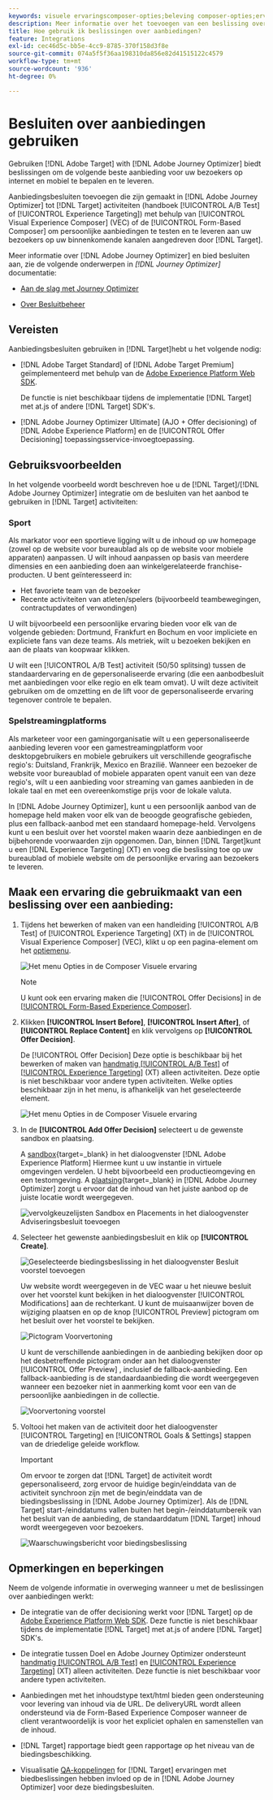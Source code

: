 ```yaml
---
keywords: visuele ervaringscomposer-opties;beleving composer-opties;ervaringsopties;bied beslissing aan;offer decisioning;ajo;optimaliseer de reis
description: Meer informatie over het toevoegen van een beslissing over voorstellen die is gemaakt in [!DNL Adobe Journey Optimizer] aan een activiteit.
title: Hoe gebruik ik beslissingen over aanbiedingen?
feature: Integrations
exl-id: cec46d5c-bb5e-4cc9-8785-370f158d3f8e
source-git-commit: 074a5f5f36aa198310da856e82d41515122c4579
workflow-type: tm+mt
source-wordcount: '936'
ht-degree: 0%

---
```


# Besluiten over aanbiedingen gebruiken

Gebruiken [!DNL Adobe Target] with [!DNL Adobe Journey Optimizer] biedt beslissingen om de volgende beste aanbieding voor uw bezoekers op internet en mobiel te bepalen en te leveren.

Aanbiedingsbesluiten toevoegen die zijn gemaakt in [!DNL Adobe Journey Optimizer] tot [!DNL Target] activiteiten (handboek [!UICONTROL A/B Test] of [!UICONTROL Experience Targeting]) met behulp van [!UICONTROL Visual Experience Composer] (VEC) of de [!UICONTROL Form-Based Composer] om persoonlijke aanbiedingen te testen en te leveren aan uw bezoekers op uw binnenkomende kanalen aangedreven door [!DNL Target].

Meer informatie over [!DNL Adobe Journey Optimizer] en bied besluiten aan, zie de volgende onderwerpen in *[!DNL Journey Optimizer]* documentatie:

* [Aan de slag met Journey Optimizer](https://experienceleague.adobe.com/docs/journey-optimizer/using/get-started/get-started.html)

* [Over Besluitbeheer](https://experienceleague.adobe.com/docs/journey-optimizer/using/offer-decisioniong/get-started/starting-offer-decisioning.html)

## Vereisten

Aanbiedingsbesluiten gebruiken in [!DNL Target]hebt u het volgende nodig:

* [!DNL Adobe Target Standard] of [!DNL Adobe Target Premium] geïmplementeerd met behulp van de [Adobe Experience Platform Web SDK](/help/main/c-implementing-target/c-implementing-target-for-client-side-web/aep-web-sdk.md).

   De functie is niet beschikbaar tijdens de implementatie [!DNL Target] met at.js of andere [!DNL Target] SDK&#39;s.

* [!DNL Adobe Journey Optimizer Ultimate] (AJO + Offer decisioning) of [!DNL Adobe Experience Platform] en de [!UICONTROL Offer Decisioning] toepassingsservice-invoegtoepassing.

## Gebruiksvoorbeelden

In het volgende voorbeeld wordt beschreven hoe u de [!DNL Target]/[!DNL Adobe Journey Optimizer] integratie om de besluiten van het aanbod te gebruiken in [!DNL Target] activiteiten:

### Sport

Als markator voor een sportieve ligging wilt u de inhoud op uw homepage (zowel op de website voor bureaublad als op de website voor mobiele apparaten) aanpassen. U wilt inhoud aanpassen op basis van meerdere dimensies en een aanbieding doen aan winkelgerelateerde franchise-producten. U bent geïnteresseerd in:

* Het favoriete team van de bezoeker
* Recente activiteiten van atleten/spelers (bijvoorbeeld teambewegingen, contractupdates of verwondingen)

U wilt bijvoorbeeld een persoonlijke ervaring bieden voor elk van de volgende gebieden: Dortmund, Frankfurt en Bochum en voor impliciete en expliciete fans van deze teams. Als metriek, wilt u bezoeken bekijken en aan de plaats van koopwaar klikken.

U wilt een [!UICONTROL A/B Test] activiteit (50/50 splitsing) tussen de standaardervaring en de gepersonaliseerde ervaring (die een aanbodbesluit met aanbiedingen voor elke regio en elk team omvat). U wilt deze activiteit gebruiken om de omzetting en de lift voor de gepersonaliseerde ervaring tegenover controle te bepalen.

### Spelstreamingplatforms

Als marketeer voor een gamingorganisatie wilt u een gepersonaliseerde aanbieding leveren voor een gamestreamingplatform voor desktopgebruikers en mobiele gebruikers uit verschillende geografische regio&#39;s: Duitsland, Frankrijk, Mexico en Brazilië. Wanneer een bezoeker de website voor bureaublad of mobiele apparaten opent vanuit een van deze regio&#39;s, wilt u een aanbieding voor streaming van games aanbieden in de lokale taal en met een overeenkomstige prijs voor de lokale valuta.

In [!DNL Adobe Journey Optimizer], kunt u een persoonlijk aanbod van de homepage held maken voor elk van de beoogde geografische gebieden, plus een fallback-aanbod met een standaard homepage-held. Vervolgens kunt u een besluit over het voorstel maken waarin deze aanbiedingen en de bijbehorende voorwaarden zijn opgenomen. Dan, binnen [!DNL Target]kunt u een [!DNL Experience Targeting] (XT) en voeg die beslissing toe op uw bureaublad of mobiele website om de persoonlijke ervaring aan bezoekers te leveren.

## Maak een ervaring die gebruikmaakt van een beslissing over een aanbieding:

1. Tijdens het bewerken of maken van een handleiding [!UICONTROL A/B Test] of [!UICONTROL Experience Targeting] (XT) in de [!UICONTROL Visual Experience Composer] (VEC), klikt u op een pagina-element om het [optiemenu](/help/main/c-experiences/c-visual-experience-composer/viztarget-options.md).

   ![Het menu Opties in de Composer Visuele ervaring](assets/options-menu1.png)

   >[!NOTE]
   >
   >U kunt ook een ervaring maken die [!UICONTROL Offer Decisions] in de [[!UICONTROL Form-Based Experience Composer]](/help/main/c-experiences/form-experience-composer.md).

1. Klikken **[!UICONTROL Insert Before]**, **[!UICONTROL Insert After]**, of **[!UICONTROL Replace Content]** en klik vervolgens op **[!UICONTROL Offer Decision]**.

   De [!UICONTROL Offer Decision] Deze optie is beschikbaar bij het bewerken of maken van [handmatig [!UICONTROL A/B Test]](/help/main/c-activities/t-test-ab/test-ab.md#types) of [[!UICONTROL Experience Targeting]](/help/main/c-activities/t-experience-target/experience-target.md) (XT) alleen activiteiten. Deze optie is niet beschikbaar voor andere typen activiteiten. Welke opties beschikbaar zijn in het menu, is afhankelijk van het geselecteerde element.

   ![Het menu Opties in de Composer Visuele ervaring](assets/options-menu.png)

1. In de **[!UICONTROL Add Offer Decision]** selecteert u de gewenste sandbox en plaatsing.

   A [sandbox](https://experienceleague.adobe.com/docs/experience-platform/sandbox/ui/overview.html){target=_blank} in het dialoogvenster [!DNL Adobe Experience Platform] Hiermee kunt u uw instantie in virtuele omgevingen verdelen. U hebt bijvoorbeeld een productieomgeving en een testomgeving. A [plaatsing](https://experienceleague.adobe.com/docs/journey-optimizer/using/offer-decisioniong/create-components/creating-placements.html){target=_blank} in [!DNL Adobe Journey Optimizer] zorgt u ervoor dat de inhoud van het juiste aanbod op de juiste locatie wordt weergegeven.

   ![vervolgkeuzelijsten Sandbox en Placements in het dialoogvenster Adviseringsbesluit toevoegen](/help/main/c-integrating-target-with-mac/ajo/assets/sandbox-placement.png)

1. Selecteer het gewenste aanbiedingsbesluit en klik op **[!UICONTROL Create]**.

   ![Geselecteerde biedingsbeslissing in het dialoogvenster Besluit voorstel toevoegen](assets/offer-decision.png)

   Uw website wordt weergegeven in de VEC waar u het nieuwe besluit over het voorstel kunt bekijken in het dialoogvenster [!UICONTROL Modifications] aan de rechterkant. U kunt de muisaanwijzer boven de wijziging plaatsen en op de knop [!UICONTROL Preview] pictogram om het besluit over het voorstel te bekijken.

   ![Pictogram Voorvertoning](assets/preview-icon.png)

   U kunt de verschillende aanbiedingen in de aanbieding bekijken door op het desbetreffende pictogram onder aan het dialoogvenster [!UICONTROL Offer Preview] , inclusief de fallback-aanbieding. Een fallback-aanbieding is de standaardaanbieding die wordt weergegeven wanneer een bezoeker niet in aanmerking komt voor een van de persoonlijke aanbiedingen in de collectie.

   ![Voorvertoning voorstel](assets/offer-preview.png)

1. Voltooi het maken van de activiteit door het dialoogvenster [!UICONTROL Targeting] en [!UICONTROL Goals & Settings] stappen van de driedelige geleide workflow.

   >[!IMPORTANT]
   >
   >Om ervoor te zorgen dat [!DNL Target] de activiteit wordt gepersonaliseerd, zorg ervoor de huidige begin/einddata van de activiteit synchroon zijn met de begin/einddata van de biedingsbeslissing in [!DNL Adobe Journey Optimizer]. Als de [!DNL Target] start-/einddatums vallen buiten het begin-/einddatumbereik van het besluit van de aanbieding, de standaarddatum [!DNL Target] inhoud wordt weergegeven voor bezoekers.

   ![Waarschuwingsbericht voor biedingsbeslissing](/help/main/c-integrating-target-with-mac/ajo/assets/offer-decision-warning.png)

## Opmerkingen en beperkingen

Neem de volgende informatie in overweging wanneer u met de beslissingen over aanbiedingen werkt:

* De integratie van de offer decisioning werkt voor [!DNL Target] op de [Adobe Experience Platform Web SDK](/help/main/c-implementing-target/c-implementing-target-for-client-side-web/aep-web-sdk.md). Deze functie is niet beschikbaar tijdens de implementatie [!DNL Target] met at.js of andere [!DNL Target] SDK&#39;s.

* De integratie tussen Doel en Adobe Journey Optimizer ondersteunt [handmatig [!UICONTROL A/B Test]](/help/main/c-activities/t-test-ab/test-ab.md#types) en [[!UICONTROL Experience Targeting]](/help/main/c-activities/t-experience-target/experience-target.md) (XT) alleen activiteiten. Deze functie is niet beschikbaar voor andere typen activiteiten.

* Aanbiedingen met het inhoudstype text/html bieden geen ondersteuning voor levering van inhoud via de URL. De deliveryURL wordt alleen ondersteund via de Form-Based Experience Composer wanneer de client verantwoordelijk is voor het expliciet ophalen en samenstellen van de inhoud.

* [!DNL Target] rapportage biedt geen rapportage op het niveau van de biedingsbeschikking.

* Visualisatie [QA-koppelingen](/help/main/c-activities/c-activity-qa/activity-qa.md) for [!DNL Target] ervaringen met biedbeslissingen hebben invloed op de in [!DNL Adobe Journey Optimizer] voor deze biedingsbesluiten.
